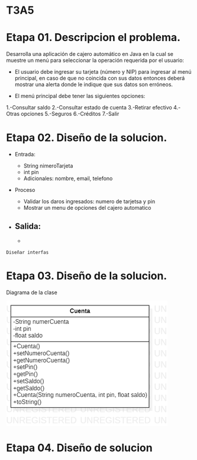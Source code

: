 # T3A5

# Etapa 01. Descripcion el problema.

Desarrolla una aplicación de cajero automático en Java en la cual se muestre un menú para seleccionar la operación requerida por el usuario:

- El usuario debe ingresar su tarjeta (número y NIP) para ingresar al menú principal, en caso de que no coincida con sus datos entonces deberá mostrar una alerta donde le indique que sus datos son erróneos.

- El menú principal debe tener las siguientes opciones:

1.-Consultar saldo
2.-Consultar estado de cuenta
3.-Retirar efectivo
4.-Otras opciones
5.-Seguros
6.-Créditos
7.-Salir


# Etapa 02. Diseño de la solucion.

- Entrada:
  - String nimeroTarjeta
  - int pin
  - Adicionales: nombre, email, telefono

- Proceso
  - Validar los daros ingresados: numero de tarjetsa y pin
  - Mostrar un menu de opciones del cajero automatico

- Salida:
  -
  -

  
~~~~
Diseñar interfas
~~~~


# Etapa 03. Diseño de la solucion.
Diagrama de la clase

![](https://github.com/VICTORANIEV/T3A5/blob/main/Diagrama_Cuenta.png)

# Etapa 04. Diseño de solucion
  

